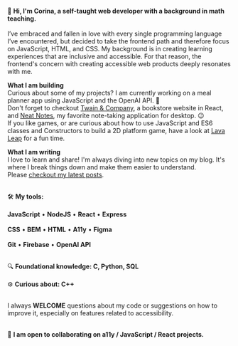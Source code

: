 👋 **Hi, I'm Corina, a self-taught web developer with a background in math teaching.**
<br>
<br>I’ve embraced and fallen in love with every single programming language I’ve encountered, but decided to take the frontend path and therefore focus on JavaScript, HTML, and CSS. My background is in creating learning experiences that are inclusive and accessible. For that reason, the frontend's concern with creating accessible web products deeply resonates with me.

**What I am building**
<br>Curious about some of my projects? I am currently working on a meal planner app using JavaScript and the OpenAI API. 🎉
<br>Don't forget to checkout [Twain & Company](https://twain-and-company.netlify.app/), a bookstore website in React, and [Neat Notes](https://neatnotes.netlify.app/), my favorite note-taking application for desktop. 😉
<br>If you like games, or are curious about how to use JavaScript and ES6 classes and Constructors to build a 2D platform game, have a look at [Lava Leap](https://lava-leap.netlify.app/) for a fun time.

**What I am writing**
<br>I love to learn and share! I'm always diving into new topics on my blog. It's where I break things down and make them easier to understand. 
<br>Please [checkout my latest posts](https://www.corinamurg.dev/blog).

<br>🛠 **My tools:**
<br>
<br>**JavaScript**  •  **NodeJS**  •  **React**  •  **Express**
<br>
<br>**CSS**  •  **BEM**  •  **HTML**  •  **A11y**  •  **Figma**
<br>
<br>**Git**  •  **Firebase**  •  **OpenAI API**  

<br>🔍 **Foundational knowledge: C, Python, SQL**
<br>
<br>⚙️ **Curious about: C++**

<br>I always **WELCOME** questions about my code or suggestions on how to improve it, especially on features related to accessibility.
<br>

                         
<br>👷 **I am open to collaborating on a11y / JavaScript / React projects.**
